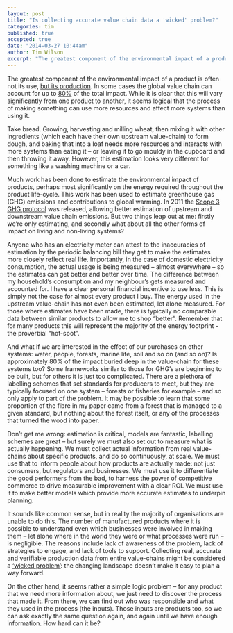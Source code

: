 ```yaml
---
layout: post
title: "Is collecting accurate value chain data a 'wicked' problem?"
categories: tim
published: true
accepted: true
date: "2014-03-27 10:44am"
author: Tim Wilson
excerpt: "The greatest component of the environmental impact of a product is often not its use, but its production. In some cases the global value chain can account for up to 80% of the total impact. While it is clear that this will vary significantly from one product to another, it seems logical that the process of making something can use more resources and affect more systems than using it."
---
```


The greatest component of the environmental impact of a product is often not its use, [but its production](http://www.ghgprotocol.org/standards/scope-3-standard). In some cases the global value chain can account for up to [80%](http://www.asosplc.com/responsibility/sustainable-business/the-environment/carbon-and-energy.aspx) of the total impact. While it is clear that this will vary significantly from one product to another, it seems logical that the process of making something can use more resources and affect more systems than using it. 

Take bread. Growing, harvesting and milling wheat, then mixing it with other ingredients (which each have their own upstream value-chain) to form dough, and baking that into a loaf needs more resources and interacts with more systems than eating it – or leaving it to go mouldy in the cupboard and then throwing it away. However, this estimation looks very different for something like a washing machine or a car. 

Much work has been done to estimate the environmental impact of products, perhaps most significantly on the energy required throughout the product life-cycle. This work has been used to estimate greenhouse gas (GHG) emissions and contributions to global warming. In 2011 the [Scope 3 GHG protocol](http://www.ghgprotocol.org/standards/scope-3-standard) was released, allowing better estimation of upstream and downstream value chain emissions. But two things leap out at me: firstly we’re only estimating, and secondly what about all the other forms of impact on living and non-living systems? 

Anyone who has an electricity meter can attest to the inaccuracies of estimation by the periodic balancing bill they get to make the estimates more closely reflect real life. Importantly, in the case of domestic electricity consumption, the actual usage is being measured – almost everywhere – so the estimates can get better and better over time. The difference between my household’s consumption and my neighbour’s gets measured and accounted for. I have a clear personal financial incentive to use less. This is simply not the case for almost every product I buy. The energy used in the upstream value-chain has not even been estimated, let alone measured. For those where estimates have been made, there is typically no comparable data between similar products to allow me to shop “better”. Remember that for many products this will represent the majority of the energy footprint - the proverbial “hot-spot”. 

And what if we are interested in the effect of our purchases on other systems: water, people, forests, marine life, soil and so on (and so on)? Is approximately 80% of the impact buried deep in the value-chain for these systems too? Some frameworks similar to those for GHG’s are beginning to be built, but for others it is just too complicated. There are a plethora of labelling schemes that set standards for producers to meet, but they are typically focused on one system – forests or fisheries for example – and so only apply to part of the problem. It may be possible to learn that some proportion of the fibre in my paper came from a forest that is managed to a given standard, but nothing about the forest itself, or any of the processes that turned the wood into paper. 

Don’t get me wrong: estimation is critical, models are fantastic, labelling schemes are great – but surely we must also set out to measure what is actually happening. We must collect actual information from real value-chains about specific products, and do so continuously, at scale. We must use that to inform people about how products are actually made: not just consumers, but regulators and businesses. We must use it to differentiate the good performers from the bad, to harness the power of competitive commerce to drive measurable improvement with a clear ROI. We must use it to make better models which provide more accurate estimates to underpin planning. 

It sounds like common sense, but in reality the majority of organisations are unable to do this. The number of manufactured products where it is possible to understand even which businesses were involved in making them – let alone where in the world they were or what processes were run – is negligible. The reasons include lack of awareness of the problem, lack of strategies to engage, and lack of tools to support. Collecting real, accurate and verifiable production data from entire value-chains might be considered a [‘wicked problem’](http://en.wikipedia.org/wiki/Wicked_problem): the changing landscape doesn’t make it easy to plan a way forward. 

On the other hand, it seems rather a simple logic problem – for any product that we need more information about, we just need to discover the process that made it. From there, we can find out who was responsible and what they used in the process (the inputs). Those inputs are products too, so we can ask exactly the same question again, and again until we have enough information. How hard can it be? 

